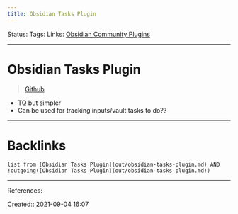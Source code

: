 ```yaml
---
title: Obsidian Tasks Plugin
---
```

Status: 
Tags: 
Links: [Obsidian Community Plugins](out/obsidian-community-plugins.md)
___
# Obsidian Tasks Plugin
> [Github](https://github.com/schemar/obsidian-tasks#filtering-checklist-items)
- TQ but simpler
- Can be used for tracking inputs/vault tasks to do??
___
# Backlinks
```dataview
list from [Obsidian Tasks Plugin](out/obsidian-tasks-plugin.md) AND !outgoing([Obsidian Tasks Plugin](out/obsidian-tasks-plugin.md))
```
___
References:

Created:: 2021-09-04 16:07